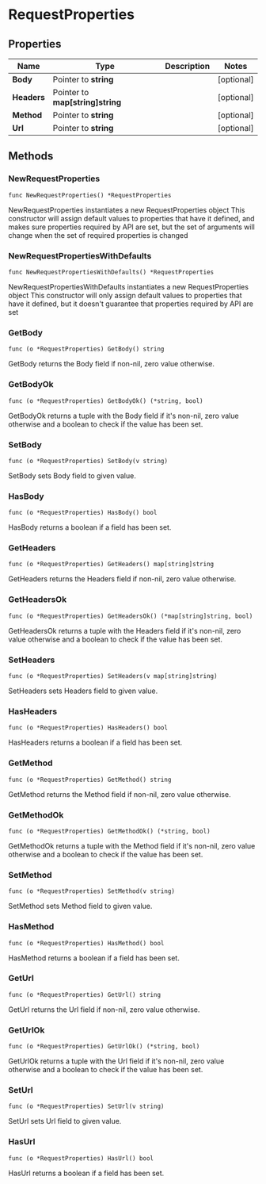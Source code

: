 # RequestProperties

## Properties

|Name | Type | Description | Notes|
|------------ | ------------- | ------------- | -------------|
|**Body** | Pointer to **string** |  | [optional] |
|**Headers** | Pointer to **map[string]string** |  | [optional] |
|**Method** | Pointer to **string** |  | [optional] |
|**Url** | Pointer to **string** |  | [optional] |

## Methods

### NewRequestProperties

`func NewRequestProperties() *RequestProperties`

NewRequestProperties instantiates a new RequestProperties object
This constructor will assign default values to properties that have it defined,
and makes sure properties required by API are set, but the set of arguments
will change when the set of required properties is changed

### NewRequestPropertiesWithDefaults

`func NewRequestPropertiesWithDefaults() *RequestProperties`

NewRequestPropertiesWithDefaults instantiates a new RequestProperties object
This constructor will only assign default values to properties that have it defined,
but it doesn't guarantee that properties required by API are set

### GetBody

`func (o *RequestProperties) GetBody() string`

GetBody returns the Body field if non-nil, zero value otherwise.

### GetBodyOk

`func (o *RequestProperties) GetBodyOk() (*string, bool)`

GetBodyOk returns a tuple with the Body field if it's non-nil, zero value otherwise
and a boolean to check if the value has been set.

### SetBody

`func (o *RequestProperties) SetBody(v string)`

SetBody sets Body field to given value.

### HasBody

`func (o *RequestProperties) HasBody() bool`

HasBody returns a boolean if a field has been set.

### GetHeaders

`func (o *RequestProperties) GetHeaders() map[string]string`

GetHeaders returns the Headers field if non-nil, zero value otherwise.

### GetHeadersOk

`func (o *RequestProperties) GetHeadersOk() (*map[string]string, bool)`

GetHeadersOk returns a tuple with the Headers field if it's non-nil, zero value otherwise
and a boolean to check if the value has been set.

### SetHeaders

`func (o *RequestProperties) SetHeaders(v map[string]string)`

SetHeaders sets Headers field to given value.

### HasHeaders

`func (o *RequestProperties) HasHeaders() bool`

HasHeaders returns a boolean if a field has been set.

### GetMethod

`func (o *RequestProperties) GetMethod() string`

GetMethod returns the Method field if non-nil, zero value otherwise.

### GetMethodOk

`func (o *RequestProperties) GetMethodOk() (*string, bool)`

GetMethodOk returns a tuple with the Method field if it's non-nil, zero value otherwise
and a boolean to check if the value has been set.

### SetMethod

`func (o *RequestProperties) SetMethod(v string)`

SetMethod sets Method field to given value.

### HasMethod

`func (o *RequestProperties) HasMethod() bool`

HasMethod returns a boolean if a field has been set.

### GetUrl

`func (o *RequestProperties) GetUrl() string`

GetUrl returns the Url field if non-nil, zero value otherwise.

### GetUrlOk

`func (o *RequestProperties) GetUrlOk() (*string, bool)`

GetUrlOk returns a tuple with the Url field if it's non-nil, zero value otherwise
and a boolean to check if the value has been set.

### SetUrl

`func (o *RequestProperties) SetUrl(v string)`

SetUrl sets Url field to given value.

### HasUrl

`func (o *RequestProperties) HasUrl() bool`

HasUrl returns a boolean if a field has been set.



